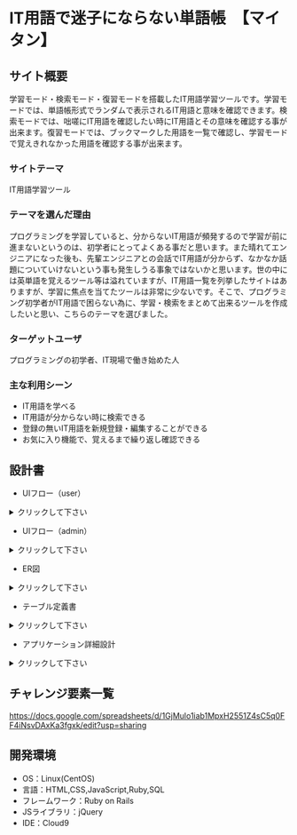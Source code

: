 # IT用語で迷子にならない単語帳　【マイタン】

## サイト概要
学習モード・検索モード・復習モードを搭載したIT用語学習ツールです。学習モードでは、単語帳形式でランダムで表示されるIT用語と意味を確認できます。検索モードでは、咄嗟にIT用語を確認したい時にIT用語とその意味を確認する事が出来ます。復習モードでは、ブックマークした用語を一覧で確認し、学習モードで覚えきれなかった用語を確認する事が出来ます。

### サイトテーマ
IT用語学習ツール

### テーマを選んだ理由
プログラミングを学習していると、分からないIT用語が頻発するので学習が前に進まないというのは、初学者にとってよくある事だと思います。また晴れてエンジニアになった後も、先輩エンジニアとの会話でIT用語が分からず、なかなか話題についていけないという事も発生しうる事象ではないかと思います。世の中には英単語を覚えるツール等は溢れていますが、IT用語一覧を列挙したサイトはありますが、学習に焦点を当てたツールは非常に少ないです。そこで、プログラミング初学者がIT用語で困らない為に、学習・検索をまとめて出来るツールを作成したいと思い、こちらのテーマを選びました。

### ターゲットユーザ
プログラミングの初学者、IT現場で働き始めた人

### 主な利用シーン
- IT用語を学べる
- IT用語が分からない時に検索できる
- 登録の無いIT用語を新規登録・編集することができる
- お気に入り機能で、覚えるまで繰り返し確認できる

## 設計書
- UIフロー（user）</br>
<details>
  <summary>クリックして下さい</summary>
  ![ui_flows_ec_MAITAN-1 2](https://user-images.githubusercontent.com/82991184/129826876-0b282bee-3cf4-4187-9ca4-7671f22e9556.jpg)
</details>

- UIフロー（admin）</br>
<details>
  <summary>クリックして下さい</summary>
  ![ui_flows_admin_MAITAN](https://user-images.githubusercontent.com/82991184/129827263-1009903a-ca28-4fe0-8cf8-f13d72b6f60e.jpg)
</details>

- ER図</br>
<details>
  <summary>クリックして下さい</summary>
  ![ER_MAITAN](https://user-images.githubusercontent.com/82991184/129827543-f0a2a366-f9a0-485d-a653-aef77c1b27b2.jpg)
</details>

- テーブル定義書</br>
<details>
  <summary>クリックして下さい</summary>
  ![テーブル定義書_MAITAN xlsx - テーブル定義-1](https://user-images.githubusercontent.com/82991184/129828046-53da8a94-55f0-4345-9a94-353f571db56e.jpg)
</details>

- アプリケーション詳細設計</br>
<details>
  <summary>クリックして下さい</summary>
  ![アプリケーション詳細設計_MAITAN xlsx - ルーティング-1](https://user-images.githubusercontent.com/82991184/129828242-4700e14a-73d6-4052-a40f-501d8af7295a.jpg)
</details>

## チャレンジ要素一覧
https://docs.google.com/spreadsheets/d/1GjMulo1iab1MpxH2551Z4sC5q0FF4iNsvDAxKa3fgxk/edit?usp=sharing

## 開発環境
- OS：Linux(CentOS)
- 言語：HTML,CSS,JavaScript,Ruby,SQL
- フレームワーク：Ruby on Rails
- JSライブラリ：jQuery
- IDE：Cloud9